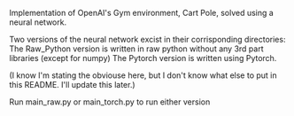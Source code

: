 Implementation of OpenAI's Gym environment, Cart Pole, solved using a neural network. 

Two versions of the neural network excist in their corrisponding directories:
The Raw_Python version is written in raw python without any 3rd part libraries (except for numpy)
The Pytorch version is written using Pytorch.

(I know I'm stating the obviouse here, but I don't know what else to put in this README. I'll update this later.)

Run main_raw.py or main_torch.py to run either version
